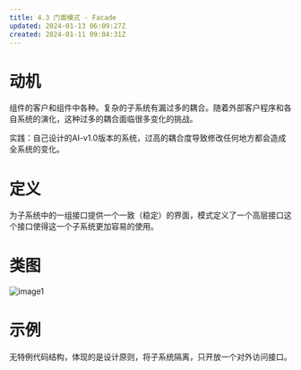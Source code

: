 ```yaml
---
title: 4.3 门面模式 - Facade
updated: 2024-01-13 06:09:27Z
created: 2024-01-11 09:04:31Z
---
```


# 动机
组件的客户和组件中各种。复杂的子系统有漏过多的耦合。随着外部客户程序和各自系统的演化，这种过多的耦合面临很多变化的挑战。

实践：自己设计的AI-v1.0版本的系统，过高的耦合度导致修改任何地方都会造成全系统的变化。

# 定义
为子系统中的一组接口提供一个一致（稳定）的界面，模式定义了一个高层接口这个接口使得这一个子系统更加容易的使用。
# 类图
![image1](../../_resources/3e91614d42ab431883de86e9e3ec7c11.png)
# 示例
无特例代码结构，体现的是设计原则，将子系统隔离，只开放一个对外访问接口。
